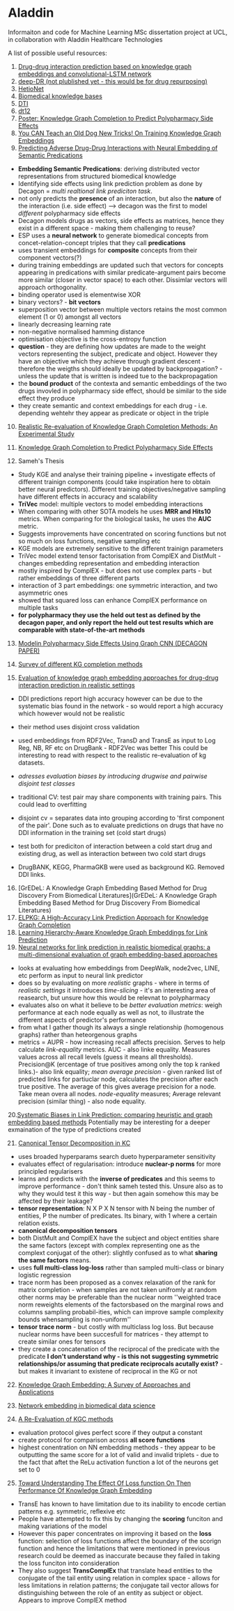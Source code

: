 # Aladdin
Informaiton and code for Machine Learning MSc dissertation project at UCL, in collaboration with Aladdin Healthcare Technologies 


A list of possible useful resources:

1. [Drug-drug interaction prediction based on knowledge graph embeddings and convolutional-LSTM network](https://research.vu.nl/en/publications/drug-drug-interaction-prediction-based-on-knowledge-graph-embeddi)
2. [deep-DR (not plublished yet - this would be for drug repurposing)](https://github.com/ChengF-Lab/deepDR)
3. [HetioNet](https://elifesciences.org/articles/26726)
4. [Biomedical knowledge bases](https://openreview.net/pdf?id=B1gGyLFEDV)
5. [DTI](https://www.researchgate.net/publication/321428613_DDR_Efficient_computational_method_to_predict_drug-Target_interactions_using_graph_mining_and_machine_learning_approaches)
6. [dt12](https://www.frontiersin.org/articles/10.3389/fphar.2018.01134/full)
7. [Poster: Knowledge Graph Completion to Predict Polypharmacy Side Effects](https://arxiv.org/pdf/1810.09227.pdf)
8. [You CAN Teach an Old Dog New Tricks! On Training Knowledge Graph Embeddings](https://openreview.net/forum?id=BkxSmlBFvr)
9. [Predicting Adverse Drug-Drug Interactions with Neural Embedding of Semantic Predications](https://www.biorxiv.org/content/10.1101/752022v3.full)

- **Embedding Semantic Predications**: deriving distributed vector representations from structured biomedical knowledge
- Identifying side effects using link prediction problem as done by Decagon = *multi realtional link prediciton task*.
- not only predicts the **presence** of an interaction, but also the **nature** of the interaction (i.e. side effect) --> decagon was the first to model *different* polypharmacy side effects
- Decagon models drugs as vectors, side effects as matrices, hence they exist in a different space - making them challenging to reuse?
- ESP uses a **neural network** to generate biomedical concepts from concet-relation-concept triples that they call **predications**
- uses transient embeddings for **composite** concepts from their component vectors(?)
- during training embeddings are updated such that vectors for concepts appearing in predications with similar  predicate-argument pairs become more similar (closer in vector space) to each other. Dissimlar vectors will approach orthogonality. 
- binding operator used is elementwise XOR
- binary vectors? - **bit vectors**
- superposition vector between multiple vectors retains the most common element (1 or 0) amongst all vectors
- linearly decreasing learning rate
- non-negative normalised hamming distance
- optimisation objective is the cross-entropy function
- **question** - they are defining how updates are made to the weight vectors representing the subject, predicate and object. However they have an objective which they achieve through gradient descent - therefore the weigths should ideally be updated by backpropagation? - unless the update that is written is indeed tue to the backpropagation
- the **bound product** of the contexta and semantic embeddings of the two drugs invovled in polypharmacy side effect, should be similar to the side effect they produce
- they create semantic and context embeddings for each drug - i.e. depending wehtehr they appear as predicate or object in the triple



10. [Realistic Re-evaluation of Knowledge Graph Completion Methods: An Experimental Study](https://arxiv.org/abs/2003.08001)
11. [Knowledge Graph Completion to Predict Polypharmacy Side Effects](https://arxiv.org/abs/1810.09227)

12. Sameh's Thesis
- Study KGE and analyse their training pipeline + investigate effects of different trainign components (could take inspiration here to obtain better neural predictors). Different training objectives/negative sampling have different effects in accuracy and scalability 
- **TriVec** model: multiple vectors to model embedding interactions
- When comparing with other SOTA models he uses **MRR and Hits10** metrics. When comparing for the biological tasks, he uses the **AUC** metric.
- Suggests improvements have concentrated on scoring functions but not so much on loss functions, negative sampling etc
- KGE models are extremely sensitive to the different trainign parameters
- TriVec model extend tensor factorisation from ComplEX and DistMult - changes embedding representation and embedding interaction
- mostly inspired by ComplEX - but does not use complex parts - but rather embeddings of three different parts
- interaction of 3 part embeddings: one symmetric interaction, and two asymmetric ones
- showed that squared loss can enhance ComplEX performance on multiple tasks
- **for polypharmacy they use the held out test as defined by the decagon paper, and only report the held out test results which are comparable with state-of-the-art methods**



13. [Modelin Polypharmacy Side Effects Using Graph CNN (DECAGON PAPER)](https://academic.oup.com/bioinformatics/article/34/13/i457/5045770)

14. [Survey of different KG completion methods](https://persagen.com/files/misc/Wang2017Knowledge.pdf)
15. [Evaluation of knowledge graph embedding approaches for drug-drug interaction prediction in realistic settings](https://bmcbioinformatics.biomedcentral.com/articles/10.1186/s12859-019-3284-5) 
- DDI predictions report high accuracy however can be due to the systematic bias found in the network - so would report a high accuracy which however would not be realistic
- their method uses disjoint cross validation
- used embeddings from RDF2Vec, TransD and TransE as input to Log Reg, NB, RF etc on DrugBank - RDF2Vec was better
This could be interesting to read with respect to the realistic re-evaluation of kg datasets.
- *adresses evaluation biases by introducing drugwise and pairwise disjoint test classes*
- traditional CV: test pair may share components with training pairs. This could lead to overfitting
- disjoint cv = separates data into grouping according to 'first component of the pair'. Done such as to evaluate predictions on drugs that have no DDI information in the training set (cold start drugs)
- test both for prediciton of interaction between a cold start drug and existing drug, as well as interaction between two cold start drugs


- DrugBANK, KEGG, PharmaGKB were used as background KG. Removed DDI links.

16. [GrEDeL: A Knowledge Graph Embedding Based Method for Drug Discovery From Biomedical Literatures](GrEDeL: A Knowledge Graph Embedding Based Method for Drug Discovery From Biomedical Literatures)
17. [ELPKG: A High-Accuracy Link Prediction Approach for Knowledge Graph Completion](https://www.semanticscholar.org/paper/ELPKG%3A-A-High-Accuracy-Link-Prediction-Approach-for-Ma-Qiao/f9a26d39947c90f7ca432e79f4ce1668061197f9)
18. [Learning Hierarchy-Aware Knowledge Graph Embeddings for Link Prediction](https://arxiv.org/pdf/1911.09419.pdf)
19. [Neural networks for link prediction in realistic biomedical graphs: a multi-dimensional evaluation of graph embedding-based approaches](https://bmcbioinformatics.biomedcentral.com/articles/10.1186/s12859-018-2163-9)
- looks at evaluating how embeddings from DeepWalk, node2vec, LINE, etc perform as input to neural link predictor
- does so by evaluating on more *realistic* graphs - where in terms of *realistic settings* it introduces *time-slicing* - it's an interesting area of reasearch, but unsure how this would be relevnat to polypharmacy
- evaluates also on what it believe to be *better evaluation metrics*: weigh performance at each node equally as well as not, to illustrate the different aspects of predictor's performance
- from what I gather though its always a single relationship (homogenous graphs) rather than heteorgenous graphs
- metrics = AUPR - how increasing recall affects precision. Serves to help calculate *link-equality* metrics. AUC - also linke equality. Measures values across all recall levels (guess it means all thresholds). Precision@K (ercentage of true positives among only the top k ranked links.)- also link equality; *mean average precision* - given ranked list of predicted links for partiuclar node, calculates the precision after each true positive. The average of this gives average precision for a node. Take mean overa all nodes. *node-equality* measures; Average relevant precision (similar thing) - also node equality. 

20.[Systematic Biases in Link Prediction: comparing
heuristic and graph embedding based methods](https://arxiv.org/pdf/1811.12159.pdf) 
Potentially may be interesting for a deeper exmaination of the type of predictions created

21. [Canonical Tensor Decomposition in KC]()
- uses broaded hyperparams search dueto hyperparameter sensitivity
- evaluates effect of regularisation: introduce **nuclear-p norms** for more principled regularisers
- learns and predicts with the **inverse of predicates** and this seems to improve performance - don't think sameh tested this. Unsure also as to why they would test it this way - but then again somehow this may be affected by their leakage?
- **tensor representation**: N X P X N tensor with N being the number of entities, P the number of predicates. Its binary, with 1 where a certain relation exists. 
- **canonical decomposition tensors**
- both DistMult and ComplEX have the subject and object entities share the same factors (except with complex representing one as the complext conjugat of the other): slightly confused as to what **sharing the same factors** means.
- uses **full multi-class log-loss** rather than sampled multi-class or binary logistic regression
- trace norm has been proposed as a convex relaxation of the rank for matrix completion - when samples are not taken unifromly at random other norms may be preferable than the nuclear norm ''weighted trace norm reweights elements of the factorsbased on the marginal rows and columns sampling probabil-ities, which can improve sample complexity bounds whensampling is non-uniform''
- **tensor trace norm** - but costly with multiclass log loss. But because nuclear norms have been succesfull for matrices - they attempt to create similar ones for tensors
- they create a concatenation of the reciprocal of the predicate with the predicate **I don't understand why - is this not suggesting symmetric relationships/or assuming that predicate reciprocals acutally exist?** - but makes it invariant to existene of reciprocal in the KG or not


22. [Knowledge Graph Embedding: A Survey of
Approaches and Applications](https://persagen.com/files/misc/Wang2017Knowledge.pdf)
23. [Network embedding in biomedical data science 
](https://academic.oup.com/bib/article/21/1/182/5228144#198666838)

24. [A Re-Evaluation of KGC methods](https://arxiv.org/pdf/1911.03903.pdf)
- evaluation protocol gives perfect score if they output a constant
- create protocol for comparison across **all score functions**
- highest conentration on NN embedding methods - they appear to be outputting the same score for a lot of valid and invalid triplets - due to the fact that aftet the ReLu activation function a lot of the neurons get set to 0 
25. [Toward Understanding The Effect Of Loss function On Then
Performance Of Knowledge Graph Embedding](https://arxiv.org/pdf/1909.00519.pdf)
- TransE has known to have limitation due to its inability to encode certian patterns e.g. symmetric, reflexive etc
- People have attempted to fix this by changing the **scoring** funciton and making variations of the model
- However this paper concentrates on improving it based on the **loss** function: selection of loss functions affect the boundary of the scorign function and hence the limitations that were mentioned in previous research could be deemed as inaccurate because they failed in taking the loss funciton into consideration
- They also suggest **TransComplEx** that translate head entities to the conjugate of the tail entity using relation in complex space - allows for less limitations in relation patterns; the conjugate tail vector allows for distinguishing between the role of an entity as subject or object. Appears to improve ComplEX method 
